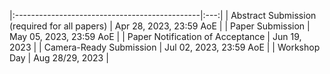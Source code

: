 


|:----------------------------------------------|:---:|
| Abstract Submission (required for all papers) | Apr 28, 2023, 23:59 AoE    |
| Paper Submission                              | May 05, 2023, 23:59 AoE	|
| Paper Notification of Acceptance              | Jun 19, 2023       	|
| Camera-Ready Submission                       | Jul 02, 2023, 23:59 AoE   	|
| Workshop Day                                  | Aug 28/29, 2023    	|

